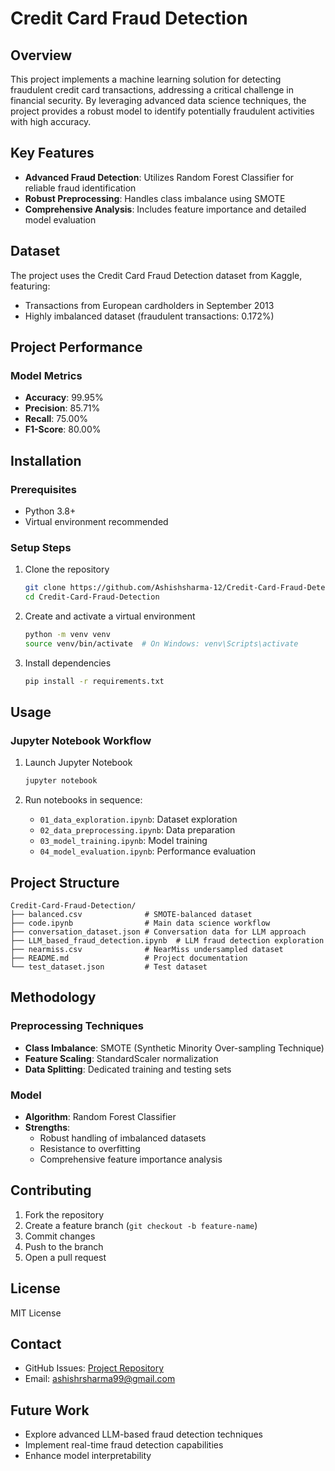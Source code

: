 # Credit Card Fraud Detection

## Overview

This project implements a machine learning solution for detecting fraudulent credit card transactions, addressing a critical challenge in financial security. By leveraging advanced data science techniques, the project provides a robust model to identify potentially fraudulent activities with high accuracy.

## Key Features

- **Advanced Fraud Detection**: Utilizes Random Forest Classifier for reliable fraud identification
- **Robust Preprocessing**: Handles class imbalance using SMOTE
- **Comprehensive Analysis**: Includes feature importance and detailed model evaluation

## Dataset

The project uses the Credit Card Fraud Detection dataset from Kaggle, featuring:
- Transactions from European cardholders in September 2013
- Highly imbalanced dataset (fraudulent transactions: 0.172%)

## Project Performance

### Model Metrics
- **Accuracy**: 99.95%
- **Precision**: 85.71%
- **Recall**: 75.00%
- **F1-Score**: 80.00%

## Installation

### Prerequisites
- Python 3.8+
- Virtual environment recommended

### Setup Steps
1. Clone the repository
   ```bash
   git clone https://github.com/Ashishsharma-12/Credit-Card-Fraud-Detection.git
   cd Credit-Card-Fraud-Detection
   ```

2. Create and activate a virtual environment
   ```bash
   python -m venv venv
   source venv/bin/activate  # On Windows: venv\Scripts\activate
   ```

3. Install dependencies
   ```bash
   pip install -r requirements.txt
   ```

## Usage

### Jupyter Notebook Workflow
1. Launch Jupyter Notebook
   ```bash
   jupyter notebook
   ```

2. Run notebooks in sequence:
   - `01_data_exploration.ipynb`: Dataset exploration
   - `02_data_preprocessing.ipynb`: Data preparation
   - `03_model_training.ipynb`: Model training
   - `04_model_evaluation.ipynb`: Performance evaluation

## Project Structure

```
Credit-Card-Fraud-Detection/
├── balanced.csv              # SMOTE-balanced dataset
├── code.ipynb                # Main data science workflow
├── conversation_dataset.json # Conversation data for LLM approach
├── LLM_based_fraud_detection.ipynb  # LLM fraud detection exploration
├── nearmiss.csv              # NearMiss undersampled dataset
├── README.md                 # Project documentation
└── test_dataset.json         # Test dataset
```

## Methodology

### Preprocessing Techniques
- **Class Imbalance**: SMOTE (Synthetic Minority Over-sampling Technique)
- **Feature Scaling**: StandardScaler normalization
- **Data Splitting**: Dedicated training and testing sets

### Model
- **Algorithm**: Random Forest Classifier
- **Strengths**: 
  - Robust handling of imbalanced datasets
  - Resistance to overfitting
  - Comprehensive feature importance analysis

## Contributing

1. Fork the repository
2. Create a feature branch (`git checkout -b feature-name`)
3. Commit changes
4. Push to the branch
5. Open a pull request

## License

MIT License

## Contact

- GitHub Issues: [Project Repository](https://github.com/Ashishsharma-12/Credit-Card-Fraud-Detection/issues)
- Email: ashishrsharma99@gmail.com

## Future Work

- Explore advanced LLM-based fraud detection techniques
- Implement real-time fraud detection capabilities
- Enhance model interpretability
